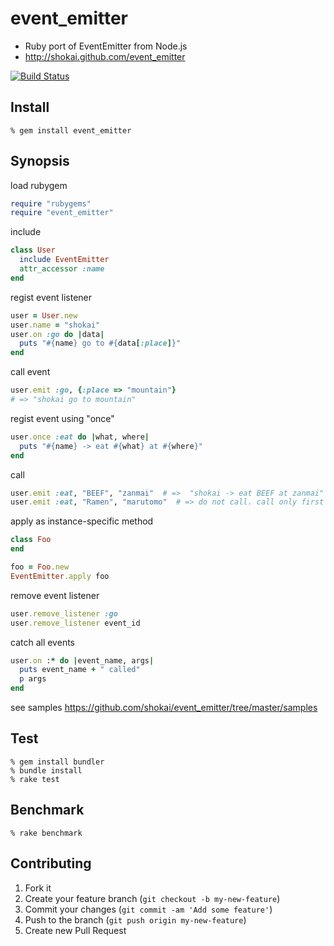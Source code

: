 event_emitter
=============

* Ruby port of EventEmitter from Node.js
* http://shokai.github.com/event_emitter

[![Build Status](https://travis-ci.org/shokai/event_emitter.svg)](https://travis-ci.org/shokai/event_emitter)


Install
-------

    % gem install event_emitter


Synopsis
--------

load rubygem
```ruby
require "rubygems"
require "event_emitter"
```

include
```ruby
class User
  include EventEmitter
  attr_accessor :name
end
```

regist event listener
```ruby
user = User.new
user.name = "shokai"
user.on :go do |data|
  puts "#{name} go to #{data[:place]}"
end
```

call event
```ruby
user.emit :go, {:place => "mountain"}
# => "shokai go to mountain"
```

regist event using "once"
```ruby
user.once :eat do |what, where|
  puts "#{name} -> eat #{what} at #{where}"
end
```

call
```ruby
user.emit :eat, "BEEF", "zanmai"  # =>  "shokai -> eat BEEF at zanmai"
user.emit :eat, "Ramen", "marutomo"  # => do not call. call only first time.
```

apply as instance-specific method
```ruby
class Foo
end

foo = Foo.new
EventEmitter.apply foo
```

remove event listener
```ruby
user.remove_listener :go
user.remove_listener event_id
```

catch all events
```ruby
user.on :* do |event_name, args|
  puts event_name + " called"
  p args
end
```

see samples https://github.com/shokai/event_emitter/tree/master/samples


Test
----

    % gem install bundler
    % bundle install
    % rake test


Benchmark
---------

    % rake benchmark


Contributing
------------
1. Fork it
2. Create your feature branch (`git checkout -b my-new-feature`)
3. Commit your changes (`git commit -am 'Add some feature'`)
4. Push to the branch (`git push origin my-new-feature`)
5. Create new Pull Request
